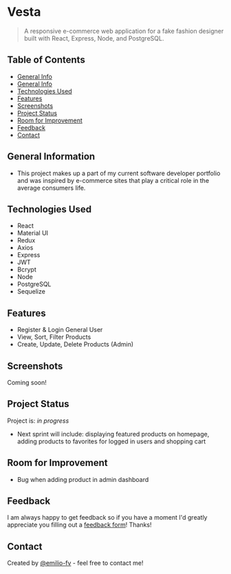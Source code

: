 # Vesta
> A responsive e-commerce web application for a fake fashion designer built with React, Express, Node, and PostgreSQL. 


## Table of Contents
* [General Info](#general-information)
* [General Info](#general-information)
* [Technologies Used](#technologies-used)
* [Features](#features)
* [Screenshots](#screenshots)
* [Project Status](#project-status)
* [Room for Improvement](#room-for-improvement)
* [Feedback](#feedback)
* [Contact](#contact)

## General Information
- This project makes up a part of my current software developer portfolio and was inspired by e-commerce sites that play a critical role in the average consumers life. 

## Technologies Used
- React
- Material UI
- Redux
- Axios
- Express
- JWT
- Bcrypt
- Node
- PostgreSQL
- Sequelize

## Features
- Register & Login General User
- View, Sort, Filter Products 
- Create, Update, Delete Products (Admin)

## Screenshots
Coming soon!

## Project Status
Project is: _in progress_
- Next sprint will include: displaying featured products on homepage, adding products to favorites for logged in users and shopping cart

## Room for Improvement
- Bug when adding product in admin dashboard

## Feedback
I am always happy to get feedback so if you have a moment I'd greatly appreciate you filling out a <a href="https://forms.gle/4P6LzmPX25s2PUej7" target="_blank">feedback form</a>! Thanks!

## Contact
Created by [@emilio-fv](https://github.com/emilio-fv) - feel free to contact me!